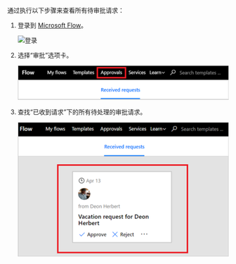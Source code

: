 通过执行以下步骤来查看所有待审批请求：

1. 登录到 [Microsoft Flow](https://flow.microsoft.com)。
   
    ![登录](media/modern-approvals/sign-in.png)
2. 选择“审批”选项卡。
   
    ![“审批”选项卡](media/modern-approvals/approvals-tab.png)
3. 查找“已收到请求”下的所有待处理的审批请求。
   
    ![待处理的请求](media/modern-approvals/pending-requests.png)

